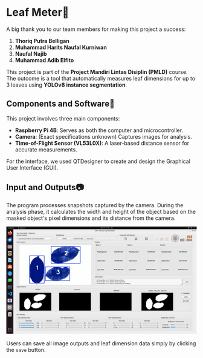 # Leaf Meter🍃
A big thank you to our team members for making this project a success:
1. **Thoriq Putra Belligan**
2. **Muhammad Harits Naufal Kurniwan**
3. **Naufal Najib**
4. **Muhammad Adib Elfito**

This project is part of the **Project Mandiri Lintas Disiplin (PMLD)** course. The outcome is a tool that automatically measures leaf dimensions for up to 3 leaves using **YOLOv8 instance segmentation**.

## Components and Software🔩
This project involves three main components:
- **Raspberry Pi 4B**: Serves as both the computer and microcontroller.
- **Camera**: (Exact specifications unknown) Captures images for analysis.
- **Time-of-Flight Sensor (VL53L0X)**: A laser-based distance sensor for accurate measurements.

For the interface, we used QTDesigner to create and design the Graphical User Interface (GUI).

## Input and Outputs📷
The program processes snapshots captured by the camera. During the analysis phase, it calculates the width and height of the object based on the masked object's pixel dimensions and its distance from the camera.

<div align="center"> <img src="https://github.com/thoriqpb/Leaf-Meter/blob/main/images/GUI example.jpg" alt="GUI Display" width="600"> </div>

Users can save all image outputs and leaf dimension data simply by clicking the `save` button.
